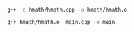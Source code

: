 ``` bash
g++ -c hmath/hmath.cpp -o hmath/hmath.o
```

```bash
g++ hmath/hmath.o  main.cpp -o main
```
